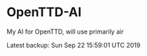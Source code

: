 # OpenTTD-AI
My AI for OpenTTD, will use primarily air

Latest backup: Sun Sep 22 15:59:01 UTC 2019
